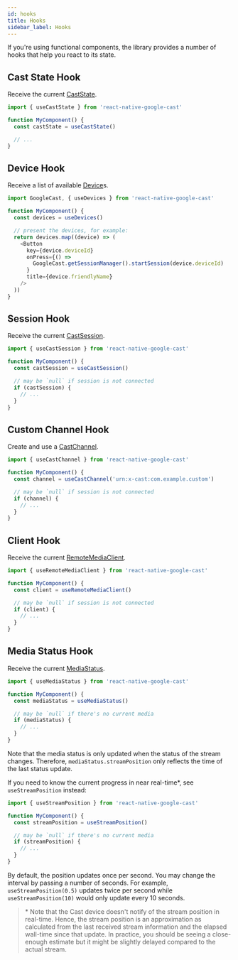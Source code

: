 ```yaml
---
id: hooks
title: Hooks
sidebar_label: Hooks
---
```


If you're using functional components, the library provides a number of hooks that help you react to its state.

## Cast State Hook

Receive the current [CastState](../api/enums/caststate).

```js
import { useCastState } from 'react-native-google-cast'

function MyComponent() {
  const castState = useCastState()

  // ...
}
```

## Device Hook

Receive a list of available [Device](../api/interfaces/device)s.

```js
import GoogleCast, { useDevices } from 'react-native-google-cast'

function MyComponent() {
  const devices = useDevices()

  // present the devices, for example:
  return devices.map((device) => (
    <Button
      key={device.deviceId}
      onPress={() =>
        GoogleCast.getSessionManager().startSession(device.deviceId)
      }
      title={device.friendlyName}
    />
  ))
}
```

## Session Hook

Receive the current [CastSession](../api/classes/castsession).

```js
import { useCastSession } from 'react-native-google-cast'

function MyComponent() {
  const castSession = useCastSession()

  // may be `null` if session is not connected
  if (castSession) {
    // ...
  }
}
```

## Custom Channel Hook

Create and use a [CastChannel](../api/classes/castchannel).

```js
import { useCastChannel } from 'react-native-google-cast'

function MyComponent() {
  const channel = useCastChannel('urn:x-cast:com.example.custom')

  // may be `null` if session is not connected
  if (channel) {
    // ...
  }
}
```

## Client Hook

Receive the current [RemoteMediaClient](../api/classes/remotemediaclient).

```js
import { useRemoteMediaClient } from 'react-native-google-cast'

function MyComponent() {
  const client = useRemoteMediaClient()

  // may be `null` if session is not connected
  if (client) {
    // ...
  }
}
```

## Media Status Hook

Receive the current [MediaStatus](../api/interfaces/mediastatus).

```js
import { useMediaStatus } from 'react-native-google-cast'

function MyComponent() {
  const mediaStatus = useMediaStatus()

  // may be `null` if there's no current media
  if (mediaStatus) {
    // ...
  }
}
```

Note that the media status is only updated when the status of the stream changes. Therefore, `mediaStatus.streamPosition` only reflects the time of the last status update.

If you need to know the current progress in near real-time\*, see `useStreamPosition` instead:

```js
import { useStreamPosition } from 'react-native-google-cast'

function MyComponent() {
  const streamPosition = useStreamPosition()

  // may be `null` if there's no current media
  if (streamPosition) {
    // ...
  }
}
```

By default, the position updates once per second. You may change the interval by passing a number of seconds. For example, `useStreamPosition(0.5)` updates twice per second while `useStreamPosition(10)` would only update every 10 seconds.

> \* Note that the Cast device doesn't notify of the stream position in real-time. Hence, the stream position is an approximation as calculated from the last received stream information and the elapsed wall-time since that update. In practice, you should be seeing a close-enough estimate but it might be slightly delayed compared to the actual stream.
